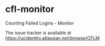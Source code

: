cfl-monitor
===========

Counting Failed Logins - Monitor

The issue tracker is available at https://ucidentity.atlassian.net/browse/CFLM
